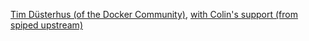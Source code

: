 [Tim Düsterhus (of the Docker Community)](%%GITHUB-REPO%%), [with Colin's support (from spiped upstream)](https://github.com/docker-library/official-images/pull/1714#issuecomment-219556607)

